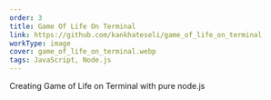 ```yaml
---
order: 3
title: Game Of Life On Terminal
link: https://github.com/kankhateseli/game_of_life_on_terminal
workType: image
cover: game_of_life_on_terminal.webp
tags: JavaScript, Node.js
---
```


Creating Game of Life on Terminal with pure node.js
